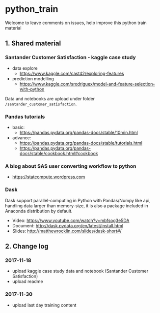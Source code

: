# python_train

Welcome to leave comments on issues, help improve this python train material


## 1. Shared material
### Santander Customer Satisfaction - kaggle case study

- data explore
  - https://www.kaggle.com/cast42/exploring-features
- prediction modelling
  - https://www.kaggle.com/srodriguex/model-and-feature-selection-with-python

Data and notebooks are upload under folder `/santander_customer_satisfaction`.

### Pandas tutorials
- basic:
  - https://pandas.pydata.org/pandas-docs/stable/10min.html
- advance:
  - https://pandas.pydata.org/pandas-docs/stable/tutorials.html
  - https://pandas.pydata.org/pandas-docs/stable/cookbook.html#cookbook

### A blog about SAS user converting workflow to python
- https://statcompute.wordpress.com

### Dask

Dask support parallel-computing in Python with Pandas/Numpy like api, handling data larger than memory-size, it is also a package included in Anaconda distribution by default.

- Video: https://www.youtube.com/watch?v=mbfsog3e5DA
- Document: http://dask.pydata.org/en/latest/install.html
- Slides: http://matthewrocklin.com/slides/dask-short#/

## 2. Change log

### 2017-11-18
- upload kaggle case study data and notebook (Santander Customer Satisfaction)
- upload readme

### 2017-11-30

- upload last day training content
